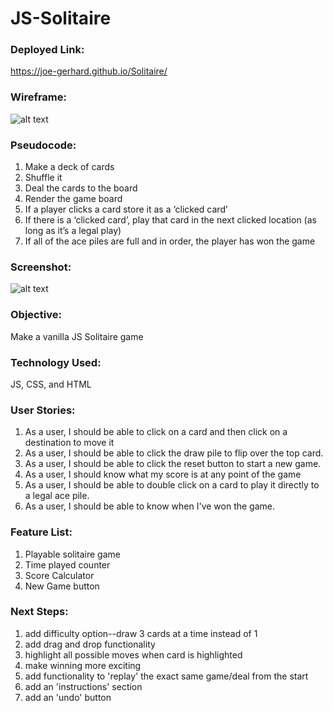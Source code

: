 # JS-Solitaire

### Deployed Link:

https://joe-gerhard.github.io/Solitaire/

### Wireframe:

![alt text](https://i.imgur.com/bHKEV9M.png)

### Pseudocode:

1. Make a deck of cards
2. Shuffle it
3. Deal the cards to the board
4. Render the game board
5. If a player clicks a card store it as a ‘clicked card’
6. If there is a ‘clicked card’, play that card in the next clicked location (as long as it’s a legal play)
7. If all of the ace piles are full and in order, the player has won the game

### Screenshot:

![alt text](https://i.imgur.com/ogQiUvB.png)

### Objective:

Make a vanilla JS Solitaire game

### Technology Used:

JS, CSS, and HTML


### User Stories:

1. As a user, I should be able to click on a card and then click on a destination to move it
2. As a user, I should be able to click the draw pile to flip over the top card.
3. As a user, I should be able to click the reset button to start a new game.
4. As a user, I should know what my score is at any point of the game
5. As a user, I should be able to double click on a card to play it directly to a legal ace pile.
6. As a user, I should be able to know when I've won the game.

### Feature List:

1. Playable solitaire game
2. Time played counter
3. Score Calculator
4. New Game button

### Next Steps:

1. add difficulty option--draw 3 cards at a time instead of 1
2. add drag and drop functionality
3. highlight all possible moves when card is highlighted
4. make winning more exciting
5. add functionality to 'replay' the exact same game/deal from the start
6. add an 'instructions' section 
7. add an 'undo' button

